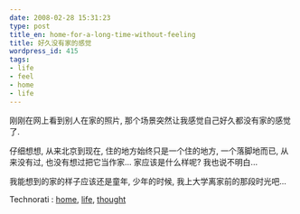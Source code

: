 ```yaml
---
date: 2008-02-28 15:31:23
type: post
title_en: home-for-a-long-time-without-feeling
title: 好久没有家的感觉
wordpress_id: 415
tags:
- life
- feel
- home
- life
---
```


刚刚在网上看到别人在家的照片, 那个场景突然让我感觉自己好久都没有家的感觉了.

仔细想想, 从来北京到现在, 住的地方始终只是一个住的地方, 一个落脚地而已, 从来没有过, 也没有想过把它当作家... 家应该是什么样呢? 我也说不明白...

我能想到的家的样子应该还是童年, 少年的时候, 我上大学离家前的那段时光吧...

   Technorati : [home](http://technorati.com/tag/home), [life](http://technorati.com/tag/life), [thought](http://technorati.com/tag/thought)
